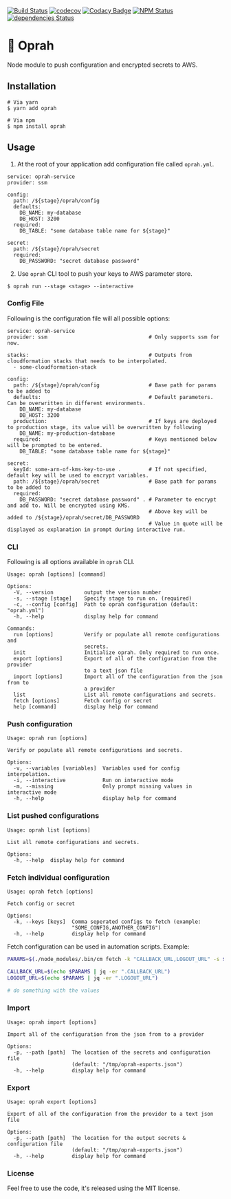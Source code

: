 [![Build Status][github-actions-image]][github-actions-url]
[![codecov](https://codecov.io/gh/ACloudGuru/oprah/branch/master/graph/badge.svg)](https://codecov.io/gh/ACloudGuru/oprah)
[![Codacy Badge][codacy-image]][codacy-url]
[![NPM Status][npm-image]][npm-url]
[![dependencies Status][dependencies-image]][dependencies-url]


# 🐝 Oprah

Node module to push configuration and encrypted secrets to AWS.

## Installation

```
# Via yarn
$ yarn add oprah

# Via npm
$ npm install oprah
```

## Usage

1. At the root of your application add configuration file called `oprah.yml`.

```
service: oprah-service
provider: ssm

config:
  path: /${stage}/oprah/config
  defaults:
    DB_NAME: my-database
    DB_HOST: 3200
  required:
    DB_TABLE: "some database table name for ${stage}"

secret:
  path: /${stage}/oprah/secret
  required:
    DB_PASSWORD: "secret database password"
```

2. Use `oprah` CLI tool to push your keys to AWS parameter store.

```
$ oprah run --stage <stage> --interactive
```

### Config File

Following is the configuration file will all possible options:


```
service: oprah-service
provider: ssm                                 # Only supports ssm for now.

stacks:                                       # Outputs from cloudformation stacks that needs to be interpolated.
  - some-cloudformation-stack

config:
  path: /${stage}/oprah/config                # Base path for params to be added to
  defaults:                                   # Default parameters. Can be overwritten in different environments.
    DB_NAME: my-database
    DB_HOST: 3200
  production:                                 # If keys are deployed to production stage, its value will be overwritten by following
    DB_NAME: my-production-database
  required:                                   # Keys mentioned below will be prompted to be entered.
    DB_TABLE: "some database table name for ${stage}"

secret:
  keyId: some-arn-of-kms-key-to-use .         # If not specified, default key will be used to encrypt variables.
  path: /${stage}/oprah/secret                # Base path for params to be added to
  required:
    DB_PASSWORD: "secret database password" . # Parameter to encrypt and add to. Will be encrypted using KMS.
                                              # Above key will be added to /${stage}/oprah/secret/DB_PASSWORD
                                              # Value in quote will be displayed as explanation in prompt during interactive run.
```

### CLI

Following is all options available in `oprah` CLI.

```
Usage: oprah [options] [command]

Options:
  -V, --version          output the version number
  -s, --stage [stage]    Specify stage to run on. (required)
  -c, --config [config]  Path to oprah configuration (default: "oprah.yml")
  -h, --help             display help for command

Commands:
  run [options]          Verify or populate all remote configurations and
                         secrets.
  init                   Initialize oprah. Only required to run once.
  export [options]       Export of all of the configuration from the provider
                         to a text json file
  import [options]       Import all of the configuration from the json from to
                         a provider
  list                   List all remote configurations and secrets.
  fetch [options]        Fetch config or secret
  help [command]         display help for command
```

### Push configuration

```
Usage: oprah run [options]

Verify or populate all remote configurations and secrets.

Options:
  -v, --variables [variables]  Variables used for config interpolation.
  -i, --interactive            Run on interactive mode
  -m, --missing                Only prompt missing values in interactive mode
  -h, --help                   display help for command
```

### List pushed configurations

```
Usage: oprah list [options]

List all remote configurations and secrets.

Options:
  -h, --help  display help for command
```

### Fetch individual configuration

```
Usage: oprah fetch [options]

Fetch config or secret

Options:
  -k, --keys [keys]  Comma seperated configs to fetch (example:
                     "SOME_CONFIG,ANOTHER_CONFIG")
  -h, --help         display help for command
```

Fetch configuration can be used in automation scripts. Example:

```bash
PARAMS=$(./node_modules/.bin/cm fetch -k "CALLBACK_URL,LOGOUT_URL" -s $STAGE)

CALLBACK_URL=$(echo $PARAMS | jq -er ".CALLBACK_URL")
LOGOUT_URL=$(echo $PARAMS | jq -er ".LOGOUT_URL")

# do something with the values
```

### Import

```
Usage: oprah import [options]

Import all of the configuration from the json from to a provider

Options:
  -p, --path [path]  The location of the secrets and configuration file
                     (default: "/tmp/oprah-exports.json")
  -h, --help         display help for command
```

### Export

```
Usage: oprah export [options]

Export of all of the configuration from the provider to a text json file

Options:
  -p, --path [path]  The location for the output secrets & configuration file
                     (default: "/tmp/oprah-exports.json")
  -h, --help         display help for command
```

### License

Feel free to use the code, it's released using the MIT license.

[github-actions-image]: https://github.com/acloudguru/oprah/actions/workflows/publish.yml/badge.svg
[github-actions-url]: https://github.com/ACloudGuru/oprah/actions/workflows/publish.yml
[dependencies-image]:https://david-dm.org/ACloudGuru/oprah/status.svg
[dependencies-url]:https://david-dm.org/ACloudGuru/oprah
[npm-image]:https://img.shields.io/npm/v/oprah.svg
[npm-url]:https://www.npmjs.com/package/oprah
[codacy-image]:https://api.codacy.com/project/badge/Grade/6464d14b26214357ba838d2cdbdfcb8e
[codacy-url]:https://www.codacy.com/app/subash.adhikari/oprah?utm_source=github.com&amp;utm_medium=referral&amp;utm_content=ACloudGuru/oprah&amp;utm_campaign=Badge_Grade

